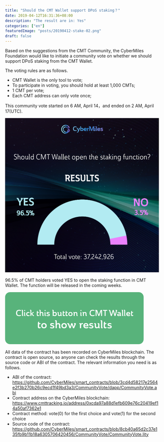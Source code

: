```yaml
---
title: "Should the CMT Wallet support DPoS staking？"
date: 2019-04-12T16:31:36+08:00
description: "The result are in: Yes"
categories: ["en"]
featuredImage: "posts/20190412-stake-02.png"
draft: false
---
```


Based on the suggestions from the CMT Community, the CyberMiles Foundation would like to initiate a community vote on whether we should support DPoS staking from the CMT Wallet. 

The voting rules are as follows. 


* CMT Wallet is the only tool to vote;
* To participate in voting, you should hold at least 1,000 CMTs;
* 1 CMT per vote;
* Each CMT address can only vote once;


This community vote started on 6 AM, April 14，and ended on 2 AM, April 17(UTC). 

![](/posts/20190412-stake-05.png)

96.5% of CMT holders voted YES to open the staking function in CMT Wallet. The function will be released in the coming weeks.

[![](/posts/20190417-button-05.png)](http://cmtvote.codeislaw.co/vote.html?contract=0xcda97a88d1efb609e76c20419ef14a50af7362e1)

All data of the contract has been recorded on CyberMiles blockchain. The contract is open source, so anyone can check the results through the source code or ABI of the contract. The relevant information you need is as follows.

* ABI of the contract: <https://github.com/CyberMiles/smart_contracts/blob/3cd4d58217e2564e2f3b270b26c9ecd1f49bd3a3/CommunityVote/dapp/CommunityVote.abi>
* Contract address on the CyberMiles blockchain: <https://www.cmttracking.io/address/0xcda97a88d1efb609e76c20419ef14a50af7362e1>
* Contract method: vote(0) for the first choice and vote(1) for the second choice
* Source code of the contract: <https://github.com/CyberMiles/smart_contracts/blob/8cb40a65d2c37e135fb9b11b18a6305706420456/CommunityVote/CommunityVote.lity>
